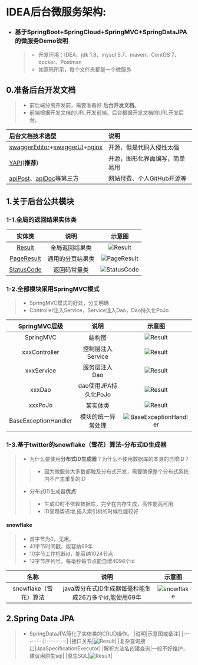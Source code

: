 # IDEA后台微服务架构:

- ### 基于SpringBoot+SpringCloud+SpringMVC+SpringDataJPA的微服务Demo说明  
  > - 开发环境：IDEA、jdk 1.8、mysql 5.7、maven、CentOS 7、docker、Postman
  > - 如源码所示，每个文件夹都是一个微服务

##

## 0.准备后台开发文档

> - 前后端分离开发前，需要准备好 **后台开发文档**。  
> - 前端根据开发文档的URL开发前端，后台根据开发文档的URL开发后台。

|后台文档技术选型 |说明 |
|:-----|:------|
| [swaggerEditor](https://swagger.io/tools/swagger-editor/)+[swaggerUI](https://swagger.io/tools/swagger-ui/)+[nginx](http://nginx.org/en/download.html) | 开源，但是代码入侵性太强 |
| [YAPI](http://yapi.demo.qunar.com/)(**推荐**) | 开源，图形化界面编写，简单易用 |
| [apiPost](https://www.apipost.cn/)、[apiDoc](http://apidocjs.com/)等第三方 | 网站付费、个人GitHub开源等 |

##

## 1.关于后台公共模块

### 1-1.全局的返回结果实体类

|实体类|说明|示意图|
|:------:|:------:|:------:|
|[Result](https://github.com/panchaopeng/pcp_parent/tree/master/pcp_common/src/main/java/entity/Result.java)|全局返回结果类|![Result](https://github.com/panchaopeng/pcp_parent/blob/master/img/common/1.common.result.png)|
|[PageResult](https://github.com/panchaopeng/pcp_parent/tree/master/pcp_common/src/main/java/entity/PageResult.java)|通用的分页结果类|![PageResult](https://github.com/panchaopeng/pcp_parent/blob/master/img/common/1.common.PageResult.png)|
|[StatusCode](https://github.com/panchaopeng/pcp_parent/tree/master/pcp_common/src/main/java/entity/StatusCode.java)|返回码常量类|![StatusCode](https://github.com/panchaopeng/pcp_parent/blob/master/img/common/1.common.StatusCode.png)|  

### 1-2.全部模块采用SpringMVC模式

> - SpringMVC模式的好处，分工明确  
> - Controller注入Service，Service注入Dao，Dao持久化PoJo  

|SpringMVC层级|说明|示意图|
|:------:|:----------:|:--------:|
|SpringMVC|结构图|![Result](https://github.com/panchaopeng/pcp_parent/blob/master/img/common/springMVC.png)||
|xxxController|控制层注入Service| ![Result](https://github.com/panchaopeng/pcp_parent/blob/master/img/common/1.common.Controller.png	)|
|xxxService|服务层注入Dao| ![Result](https://github.com/panchaopeng/pcp_parent/blob/master/img/common/1.common.Service.png)|
|xxxDao|dao使用JPA持久化PoJo| ![Result](https://github.com/panchaopeng/pcp_parent/blob/master/img/common/1.common.dao.png)|
|xxxPoJo|某实体类| ![Result](https://github.com/panchaopeng/pcp_parent/blob/master/img/common/1.common.pojo.png)|
|BaseExceptionHandler|模块的统一异常处理|![BaseExceptionHandler](https://github.com/panchaopeng/pcp_parent/blob/master/img/common/1.common.exception.png)|  

### 1-3.基于twitter的snowflake（雪花）算法-分布式ID生成器

> - 为什么要使用**分布式ID生成器**？为什么不使用数据库的本身的自增ID？
>> - 因为微服务大多数都触及分布式开发，需要确保整个分布式系统内不产生重复的ID
> - 分布式ID生成器**优点**:
>> - 生成ID时不依赖数据库，完全在内存生成，高性能高可用
>> - ID呈趋势递增,插入索引树的时候性能较好

#### snowflake
> - 首字节为0，无用。  
> - 41字节时间戳，能容纳69年
> - 10字节工作机器id，能容纳1024节点  
> - 12字节序列号，每毫秒每节点能自增4096个id  

|名称|说明|示意图|
|:---------:|:--------:|:--------:|
|snowflake（雪花）算法|java版分布式ID生成器每毫秒能生成26万多个id,能使用69年|![snowflake](https://github.com/panchaopeng/pcp_parent/blob/master/img/common/snowflake.png)|

## 2.Spring Data JPA
> - SpringDataJPA简化了实体类的CRUD操作。
|说明|示意图或备注|
|:-------:|:--------:|
|接口关系|![Result](https://github.com/panchaopeng/pcp_parent/blob/master/img/jpa/jpa.png)|
|复杂查询接口|JpaSpecificationExecutor|
|解析方法名创建查询|一般不好维护，建议用原生sql|
|原生SQL|![Result](https://github.com/panchaopeng/pcp_parent/blob/master/img/jpa/sql.png)|

